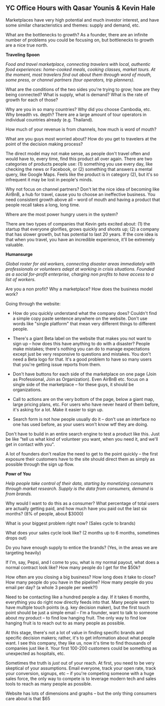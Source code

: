 ## YC Office Hours with Qasar Younis & Kevin Hale

Marketplaces have very high potential and much investor interest, and have some similar characteristics and themes: supply and demand, etc.

What are the bottlenecks to growth? As a founder, there are an infinite number of problems you could be focusing on, but bottlenecks to growth are a nice true north.

**Traveling Spoon**

*Food and travel marketplace, connecting travelers with local, authentic food experiences: home-cooked meals, cooking classes, market tours. At the moment, most travelers find out about them through word of mouth, some press, or channel partners (tour operators, trip planners).*

What are the conditions of the two sides you're trying to grow; how are they being connected? What is supply, what is demand? What is the rate of growth for each of those?

Why are you in so many countries? Why did you choose Cambodia, etc. Why breadth vs. depth? There are a large amount of tour operators in individual countries already (e.g. Thailand).

How much of your revenue is from channels, how much is word of mouth?

What are you guys most worried about? How do you get to travelers at the point of the decision making process?

The direct model may not make sense, as people don't travel often and would have to, every time, find this product all over again. There are two categories of products people use: (1) something you use every day, like checking the news or Facebook, or (2) something that answers a mental query, like Google Maps. Feels like the product is in category (2), but it's so infrequent it may be lost in people's minds.

Why not focus on channel partners? Don't let the nice idea of becoming like AirBnB, a hub for travel, cause you to choose an ineffective business. You need consistent growth above all – word of mouth and having a product that people recall takes a long, long time.

Where are the most power hungry users in the system?

There are two types of companies that Kevin gets excited about: (1) the startup that everyone glorifies, grows quickly and shoots up; (2) a company that has slower growth, but has potential to last 20 years. If the core idea is that when you travel, you have an incredible experience, it'll be extremely valuable.

**Humansurge**

*Global roster for aid workers, connecting disaster areas immediately with professionals or volunteers adept at working in crisis situations. Founded as a social for-profit enterprise, charging non profits to have access to a list of workers.*

Are you a non profit? Why a marketplace? How does the business model work?

Going through the website:

- How do you quickly understand what the company does? Couldn't find a simple copy paste sentence anywhere on the website. Don't use words like "single platform" that mean very different things to different people.

- There's a giant Beta label on the website that makes you not want to sign up – how does this have anything to do with a disaster? People make mistakes; there's nothing you can do to manage expectations except just be very responsive to questions and mistakes. You don't need a Beta logo for that. It's a good problem to have so many users that you're getting issue reports from them.

- Don't have buttons for each side of the marketplace on one page (Join as Professional, Join as Organization). Even AirBnB etc. focus on a single side of the marketplace – for these guys, it should be organizations.

- Call to actions are on the very bottom of the page, below a giant map, large pricing plans, etc. For users who have never heard of them before, it's asking for a lot. Make it easier to sign up.

- Search form is not how people usually do it – don't use an interface no one has used before, as your users won't know wtf they are doing.

Don't have to build in an entire search engine to test a product like this. Just be like "tell us what kind of volunteer you want, when you need it, and we'll get in contact with you".

A lot of founders don't realize the need to get to the point quickly – the first exposure their customers have to the site should direct them as simply as possible through the sign up flow.

**Powr of You**

*Help people take control of their data, starting by monetizing consumers through market research. Supply is the data from consumers, demand is from brands.*

Why would I want to do this as a consumer? What percentage of total users are actually getting paid, and how much have you paid out the last six months? (8% of people, about $3000)

What is your biggest problem right now? (Sales cycle to brands)

What does your sales cycle look like? (2 months up to 6 months, sometimes drops out)

Do you have enough supply to entice the brands? (Yes, in the areas we are targeting heavily)

If I'm, say, Pepsi, and I come to you, what is my normal payout, what does a normal contract look like? How many people do I get for the $50k?

How often are you closing a big business? How long does it take to close? How many people do you have in the pipeline? How many people do you email per day? (a whole 3 people per week?!)

Need to be contacting like a hundred people a day. If it takes 6 months, everything you do right now directly feeds into that. Many people want to have multiple touch points (e.g. key decision maker), but the first touch point should be just a simple email – I'm a founder, want to talk to someone about my product – to find low hanging fruit. The only way to find low hanging fruit is to reach out to as many people as possible.

At this stage, there's not a lot of value in finding specific brands and specific decision makers; rather, it's to get information about what people want. I see this company, they like us, now it's time to find thousands of companies just like it. Your first 100-200 customers could be something as unexpected as hospitals, etc.

Sometimes the truth is *just* out of your reach. At first, you need to be very skeptical of your assumptions. Email everyone, track your open rate, track your conversion, signups, etc – if you're competing someone with a huge sales force, the only way to compete is to leverage modern tech and sales tools to reach as many people as possible.

Website has lots of dimensions and graphs – but the only thing consumers care about is that $65

